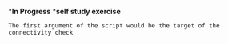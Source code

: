 ***In Progress**
***self study exercise**

```text
The first argument of the script would be the target of the connectivity check
```
